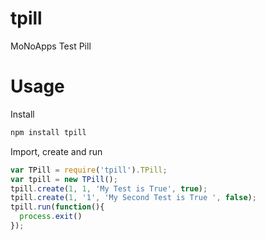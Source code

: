 tpill
=====

MoNoApps Test Pill

Usage
===
Install
````bash
npm install tpill
````
Import, create and run
````js
var TPill = require('tpill').TPill;
var tpill = new TPill();
tpill.create(1, 1, 'My Test is True', true);
tpill.create(1, '1', 'My Second Test is True ', false);
tpill.run(function(){
  process.exit()
});

````
